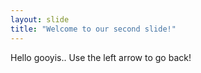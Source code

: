 ```yaml
---
layout: slide
title: "Welcome to our second slide!"
---
```

Hello gooyis..
Use the left arrow to go back!
